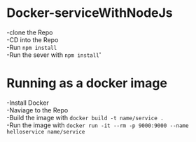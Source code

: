 # Docker-serviceWithNodeJs

-clone the Repo<br/>
-CD into the Repo <br/>
-Run `npm install` <br/>
-Run the sever with `npm install`' <br/>


# Running as a docker image 

-Install Docker <br/>
-Naviage to the Repo <br/>
-Build the image with `docker build -t name/service .`<br/>
-Run the image with `docker run -it --rm -p 9000:9000 --name helloservice name/service` <br/>
